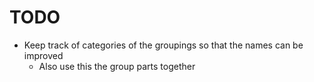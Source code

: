 # TODO

- Keep track of categories of the groupings so that the names can be improved
  - Also use this the group parts together
